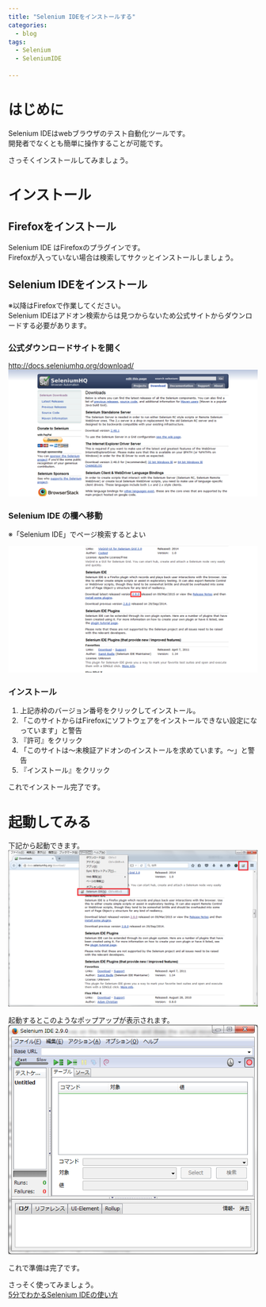 ```yaml
---
title: "Selenium IDEをインストールする"
categories:
  - blog
tags:
  - Selenium
  - SeleniumIDE

---
```


# はじめに  
Selenium IDEはwebブラウザのテスト自動化ツールです。  
開発者でなくとも簡単に操作することが可能です。  
  
さっそくインストールしてみましょう。  
  
# インストール  
## Firefoxをインストール  
Selenium IDE はFirefoxのプラグインです。  
Firefoxが入っていない場合は検索してサクッとインストールしましょう。  
  
## Selenium IDEをインストール  
※以降はFirefoxで作業してください。  
Selenium IDEはアドオン検索からは見つからないため公式サイトからダウンロードする必要があります。  
  
### 公式ダウンロードサイトを開く  
http://docs.seleniumhq.org/download/  
![Downloads 2015-10-09 14-58-52.png](/assets/images/20151009/53018b3d-8ba4-c52e-5987-abd0f728525d.png)  
  
  
### Selenium IDE の欄へ移動  
※「Selenium IDE」でページ検索するとよい  
  
![Downloads 2015-10-09 15-04-18.png](/assets/images/20151009/5f2d6b5f-f62e-6ed9-6ec1-aa3ae1a59113.png)  
  
### インストール  
1. 上記赤枠のバージョン番号をクリックしてインストール。  
2. 「このサイトからはFirefoxにソフトウェアをインストールできない設定になっています」と警告  
3. 『許可』をクリック  
4. 「このサイトは～未検証アドオンのインストールを求めています。～」と警告  
5. 『インストール』をクリック  
  
これでインストール完了です。  
  
# 起動してみる  
下記から起動できます。  
![無題.png](/assets/images/20151009/3e5a92b3-6a2a-a0c0-fe8c-799e778c6fcd.png)  
  
起動するとこのようなポップアップが表示されます。  
![無題.png](/assets/images/20151009/1833c6c3-579f-7e94-e35e-444f076c5b03.png)  
  
  
これで準備は完了です。  
  
さっそく使ってみましょう。  
[5分でわかるSelenium IDEの使い方](http://qiita.com/naoqoo2/items/90d382cd9370d3526509)  
  
